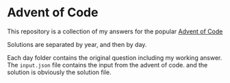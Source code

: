 # Advent of Code

This repository is a collection of my answers for the popular [Advent of Code](https://adventofcode.com/)

Solutions are separated by year, and then by day.

Each day folder contains the original question including my working answer. The `input.json` file contains the input from the advent of code. and the solution is obviously the solution file.